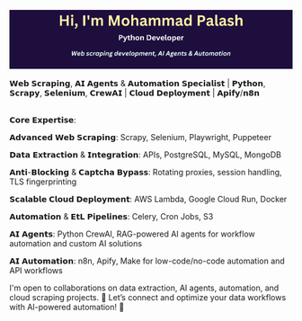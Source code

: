 [![Banner](github-v9.png)](https://www.linkedin.com/in/fl-palash/)

𝗪𝗲𝗯 𝗦𝗰𝗿𝗮𝗽𝗶𝗻𝗴, 𝗔𝗜 𝗔𝗴𝗲𝗻𝘁𝘀 & 𝗔𝘂𝘁𝗼𝗺𝗮𝘁𝗶𝗼𝗻 𝗦𝗽𝗲𝗰𝗶𝗮𝗹𝗶𝘀𝘁 | 𝗣𝘆𝘁𝗵𝗼𝗻, 𝗦𝗰𝗿𝗮𝗽𝘆, 𝗦𝗲𝗹𝗲𝗻𝗶𝘂𝗺, 𝗖𝗿𝗲𝘄𝗔𝗜 |  𝗖𝗹𝗼𝘂𝗱 𝗗𝗲𝗽𝗹𝗼𝘆𝗺𝗲𝗻𝘁 | 𝗔𝗽𝗶𝗳𝘆/𝗻𝟴𝗻

</br>
𝗖𝗼𝗿𝗲 𝗘𝘅𝗽𝗲𝗿𝘁𝗶𝘀𝗲: 
</br>

𝗔𝗱𝘃𝗮𝗻𝗰𝗲𝗱 𝗪𝗲𝗯 𝗦𝗰𝗿𝗮𝗽𝗶𝗻𝗴: Scrapy, Selenium, Playwright, Puppeteer

𝗗𝗮𝘁𝗮 𝗘𝘅𝘁𝗿𝗮𝗰𝘁𝗶𝗼𝗻 & 𝗜𝗻𝘁𝗲𝗴𝗿𝗮𝘁𝗶𝗼𝗻: APIs, PostgreSQL, MySQL, MongoDB

𝗔𝗻𝘁𝗶-𝗕𝗹𝗼𝗰𝗸𝗶𝗻𝗴 & 𝗖𝗮𝗽𝘁𝗰𝗵𝗮 𝗕𝘆𝗽𝗮𝘀𝘀: Rotating proxies, session handling, TLS fingerprinting

𝗦𝗰𝗮𝗹𝗮𝗯𝗹𝗲 𝗖𝗹𝗼𝘂𝗱 𝗗𝗲𝗽𝗹𝗼𝘆𝗺𝗲𝗻𝘁: AWS Lambda, Google Cloud Run, Docker

𝗔𝘂𝘁𝗼𝗺𝗮𝘁𝗶𝗼𝗻 & 𝗘𝘁𝗟 𝗣𝗶𝗽𝗲𝗹𝗶𝗻𝗲𝘀: Celery, Cron Jobs, S3 

𝗔𝗜 𝗔𝗴𝗲𝗻𝘁𝘀: Python CrewAI, RAG-powered AI agents for workflow automation and custom AI solutions

𝗔𝗜 𝗔𝘂𝘁𝗼𝗺𝗮𝘁𝗶𝗼𝗻: n8n, Apify, Make for low-code/no-code automation and API workflows


I'm open to collaborations on data extraction, AI agents, automation, and cloud scraping projects.
📩 Let’s connect and optimize your data workflows with AI-powered automation! 🚀
